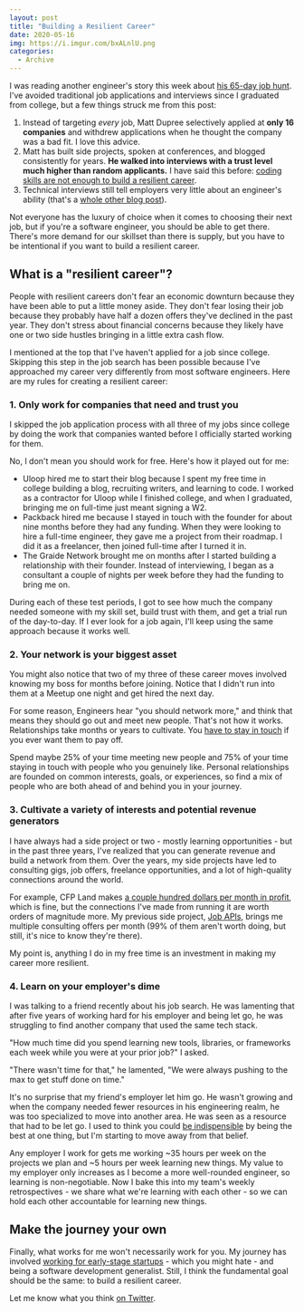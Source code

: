 ```yaml
---
layout: post
title: "Building a Resilient Career"
date: 2020-05-16
img: https://i.imgur.com/bxALnlU.png
categories: 
  - Archive
---
```


I was reading another engineer's story this week about [his 65-day job hunt](https://www.philosophicalhacker.com/post/data-point-for-job-seeking-devs). I've avoided traditional job applications and interviews since I graduated from college, but a few things struck me from this post:

1. Instead of targeting _every_ job, Matt Dupree selectively applied at **only 16 companies** and withdrew applications when he thought the company was a bad fit. I love this advice.
2. Matt has built side projects, spoken at conferences, and blogged consistently for years. **He walked into interviews with a trust level much higher than random applicants.** I have said this before: [coding skills are not enough to build a resilient career](https://www.linkedin.com/pulse/code-notenough-karl-l-hughes/).
3. Technical interviews still tell employers very little about an engineer's ability (that's a [whole other blog post](https://www.karllhughes.com/posts/hiring-process)).

Not everyone has the luxury of choice when it comes to choosing their next job, but if you're a software engineer, you should be able to get there. There's more demand for our skillset than there is supply, but you have to be intentional if you want to build a resilient career.

## What is a "resilient career"?
People with resilient careers don't fear an economic downturn because they have been able to put a little money aside. They don't fear losing their job because they probably have half a dozen offers they've declined in the past year. They don't stress about financial concerns because they likely have one or two side hustles bringing in a little extra cash flow.

I mentioned at the top that I've haven't applied for a job since college. Skipping this step in the job search has been possible because I've approached my career very differently from most software engineers. Here are my rules for creating a resilient career:

### 1. Only work for companies that need and trust you
I skipped the job application process with all three of my jobs since college by doing the work that companies wanted before I officially started working for them.

No, I don't mean you should work for free. Here's how it played out for me:

- Uloop hired me to start their blog because I spent my free time in college building a blog, recruiting writers, and learning to code. I worked as a contractor for Uloop while I finished college, and when I graduated, bringing me on full-time just meant signing a W2.
- Packback hired me because I stayed in touch with the founder for about nine months before they had any funding. When they were looking to hire a full-time engineer, they gave me a project from their roadmap. I did it as a freelancer, then joined full-time after I turned it in.
- The Graide Network brought me on months after I started building a relationship with their founder. Instead of interviewing, I began as a consultant a couple of nights per week before they had the funding to bring me on.

During each of these test periods, I got to see how much the company needed someone with my skill set, build trust with them, and get a trial run of the day-to-day. If I ever look for a job again, I'll keep using the same approach because it works well.

### 2. Your network is your biggest asset
You might also notice that two of my three of these career moves involved knowing my boss for months before joining. Notice that I didn't run into them at a Meetup one night and get hired the next day.

For some reason, Engineers hear "you should network more," and think that means they should go out and meet new people. That's not how it works. Relationships take months or years to cultivate. You [have to stay in touch](https://www.karllhughes.com/posts/the-key-to-networking-keeping-in-touch) if you ever want them to pay off.

Spend maybe 25% of your time meeting new people and 75% of your time staying in touch with people who you genuinely like. Personal relationships are founded on common interests, goals, or experiences, so find a mix of people who are both ahead of and behind you in your journey.

### 3. Cultivate a variety of interests and potential revenue generators
I have always had a side project or two - mostly learning opportunities - but in the past three years, I've realized that you can generate revenue and build a network from them. Over the years, my side projects have led to consulting gigs, job offers, freelance opportunities, and a lot of high-quality connections around the world.

For example, CFP Land makes [a couple hundred dollars per month in profit](https://www.indiehackers.com/product/cfp-land), which is fine, but the connections I've made from running it are worth orders of magnitude more. My previous side project, [Job APIs](https://github.com/jobapis), brings me multiple consulting offers per month (99% of them aren't worth doing, but still, it's nice to know they're there).

My point is, anything I do in my free time is an investment in making my career more resilient.

### 4. Learn on your employer's dime
I was talking to a friend recently about his job search. He was lamenting that after five years of working hard for his employer and being let go, he was struggling to find another company that used the same tech stack.

"How much time did you spend learning new tools, libraries, or frameworks each week while you were at your prior job?" I asked.

"There wasn't time for that," he lamented, "We were always pushing to the max to get stuff done on time."

It's no surprise that my friend's employer let him go. He wasn't growing and when the company needed fewer resources in his engineering realm, he was too specialized to move into another area. He was seen as a resource that had to be let go. I used to think you could [be indispensible](https://www.karllhughes.com/posts/be-indispensable) by being the best at one thing, but I'm starting to move away from that belief.

Any employer I work for gets me working ~35 hours per week on the projects we plan and ~5 hours per week learning new things. My value to my employer only increases as I become a more well-rounded engineer, so learning is non-negotiable. Now I bake this into my team's weekly retrospectives - we share what we're learning with each other - so we can hold each other accountable for learning new things.

## Make the journey your own
Finally, what works for me won't necessarily work for you. My journey has involved [working for early-stage startups](/posts/working-at-startup) - which you might hate - and being a software development generalist. Still, I think the fundamental goal should be the same: to build a resilient career.

Let me know what you think [on Twitter](https://www.twitter.com/karllhughes).
